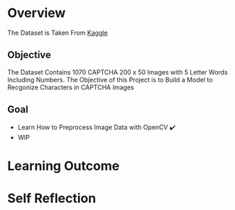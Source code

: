 # Overview
The Dataset is Taken From [Kaggle](https://www.kaggle.com/fournierp/captcha-version-2-images)

## Objective
The Dataset Contains 1070 CAPTCHA 200 x 50 Images with 5 Letter Words Including Numbers.
The Objective of this Project is to Build a Model to Recgonize Characters in CAPTCHA Images

## Goal
* Learn How to Preprocess Image Data with OpenCV ✔️
* WIP

# Learning Outcome


# Self Reflection


